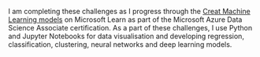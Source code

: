 I am completing these challenges as I progress through the [Creat Machine Learning models](https://docs.microsoft.com/en-us/learn/paths/create-machine-learn-models/) on Microsoft Learn as part of the Microsoft Azure Data Science Associate certification. As a part of these challenges, I use Python and Jupyter Notebooks for data visualisation and developing regression, classification, clustering, neural networks and deep learning models.
